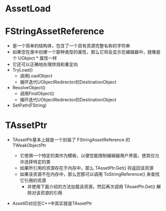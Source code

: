 # AssetLoad
# FStringAssetReference
  - 是一个简单的结构体，包含了一个具有资源完整名称的字符串
  - 如果您在类中创建一个那种类型的属性，那么它将会显示在编辑器中，就像是个 UObject * 属性一样
  - 它还可以正确地处理烘焙和重定向
  - TryLoad()
    - 调用LoadObject
    - 循环迭代UObjectRedirector的DestinationObject
  - ResolveObject()
    - 调用FindObject()
    - 循环迭代UObjectRedirector的DestinationObject
  - SetPath(FString)
# TAssetPtr
- TAssetPtr基本上就是一个封装了 FStringAssetReference 的 TWeakObjectPtr
  - 它使用一个特定的类作为模板，以便您能限制编辑器用户界面，使其仅允许选择特定的类
  - 如果所引用的资源存在于内存中，那么 TAssetPtr.Get() 将返回该资源
  - 如果该资源不在内存中，那么您那可以调用 ToStringReference() 来查找它引用的资源
    - 并使用下面介绍的方法加载该资源，然后再次调用 TAssetPtr.Get() 解除对该资源的引用



- AssetID对应在C++中其实就是TAssetPtr<Template>的数据类型
  - AssetID相当于保存了一份package的path，并没有真正的保存Asset的数据；
  - C++中有FStringAssetReference的类型
  - InAssetId.ToStringReference();
---
# UAssetManager
- 用于管理primary assets和asset bundles，这些东西在runtime的时候很有用
- AssetManager是一个单例的UObject，它提供了在runtime的时候进行查询以及读取Primary Assets的操作
  - 这个东西是原本用于取代ObjectLibraries当前提供的操作的，并且可以对FStreamableManager进行一层封装来处理Async Loading的操作。
  - 引擎内置的asset manager只能提供基本的管理操作，但是一些更加复杂的东西，例如caching需要自己实现。Asset Manager的基本操作如下：
    - Get()：单例的Get操作。
    - ScanPathsForPrimaryAssets(Type, Paths, BaseClass)：
      - 这个函数可以查询特定目录下的某类特定的primary asset
        - 如果在Editor下则直接读取磁盘上的信息
        - 如果在cooked工程中会从asset registry cache中读取asset信息。
    - GetPrimaryAssetPath(PrimaryAssetId) :
      - 获得PrimaryAssetId对应的asset的object path。
    - GetPrimaryAssetIdForPath(StringReference):
      - 获得object path对应的asset的primary asset id信息，以Type:Name的形式。
    - GetPrimaryAssetIdFromData(FAssetData)：
      - 通过FAssetData来获得对应的Type:Name形式的Primary Asset Id。
    - GetPrimaryAssetData(PrimaryAssetId)：同理
    - GetPrimaryAssetDataList(Type)：
      - 返回一个所有对应类型的asset列表。
    - GetPrimaryAssetObject(PrimaryAssetId)：
      - 查询这个对应的UObject是否在内存中。如果这个UObject不再内存中，则返回nullptr。
    - LoadPrimaryAssets(AssetList, BundleState, Callback, Priority)：
      - 异步载入这些primary assets和BundleState所引用的所有其他assets。
      - 返回一个FStreamableHandle的shared_pointer用于追踪，并且在Loading完成后调用回调函数。
    - UnloadPrimaryAssets(AssetList)：
      - 这个函数会调用这些primary assets的GC。
    - ChangeBundleStateForPrimaryAssets(AssetList, Add, Remove)：
      - 这个函数可以用一种更复杂的方式去处理bundle state

- 与AssetRegistry一起用
- UAssetManager :: GetIfValid()
- 具体应用可以参考DataAsset UKismetSystemLibrary::GetObjectFromPrimaryAssetId


---
# Primary Assets
- Primary Assets指的是在游戏中可以进行手动载入/释放的东西。
  - 包括地图文件以及一些游戏相关的物件，例如character classs或者inventory items
- Primary Asset指的是可以针对于UObject::GetPrimaryAssetId()返回一个有效的值的UObject
- 所有在/Game/Maps路径下的Maps会被设为Primary Assets，而所有其他的assets如果需要设定为Primary Assets，都需要手动指定
- 所有的Primary Assets是通过FPrimaryAssetId来进行引用的，FPrimaryAssetId拥有如下的属性：
  - PrimaryAssetType：这指的是一个用于描述物件的逻辑类型的名字，通常是基类的名字。
    - 例如，我们有两个继承自同一个本地类AWeapon的BPAWeaponRangedGrenade_C和AWeaponMeleeHammer_C
    - 那么它们会有同样的PrimaryAssetType——"Weapon"
  - PrimaryAssetName：这指的是用于描述这个asset的名字。通常来说，这就是这个object的名字（short name），但是对于例如说maps来说，这个值就是对应的asset path。
  - PrimaryAssetType:
    - PrimaryAssetName可以组成整个游戏实例中的asset的唯一的描述。
    - 当客户端在和服务端通信的时候，就可以通过这个字符串来确认某个物件。
    - 例如，"Weapon:BattleAxe_Tier2“本质上和”/Game/Items/Weapons/Axes/BattleAxe_Tier2.BattleAxe_Tier2_C"是一样的。
- 在FPrimaryAssetId中分别有两个FName的Tag，分别是PrimaryAssetTypeTag和PrimaryAssetNameTag。
  - 因此，当一个Primary Asset被保存了之后，就可以直接在Asset Registry中通过这两个Tag来找到这个Asset
# Secondary Assets
- Secondary Assets指的是其他的那些Assets了，例如贴图和声音等
  - 这一类型的assets是根据Primary Assets来自动进行载入的
# Asset Bundle
- Asset Bundle在Unity中很常见了——总体来说就是显式的primary assets相关的assets列表。
- 从底层来看，一个Bundle本质上其实就是一个FName到TArray<FStringAssetReferences>的map。
  - 每一个bundle都与一个Primary Asset Id相关。但是……这个东西也可以是一个动态的asset。
- 如果需要对普通的Primary Asset生成对应的Asset Bundle
  - 我们需要在自己的Object中加入一个FAssetBundleData的UStruct
  - 并且在进行save操作的时候将这个UStruct进行填充
  - 然后，这些数据就会被写在asset registry tag中，并且在这些asset数据被读取的时候，这个UStruct会被识别并处理。
- AssetBundleMeta Tag可以被设定为确定的AssetPtr或者StringAssetReference。
- 可以通过调用AddDynamicAsset函数来在runtime的时候处理一些特定的Asest Bundle.
- 在Asset Bundle中的任何东西，都会被认为是该primary asset的一部分
  - 这在进行Chunking的时候会非常有用


---
# Asset Registry
- 是一个编辑器子系统，它在编辑器加载资源过程中，异步地收集卸载的资源的信息 FAssetData
  - 该信息存储在内存中，以便编辑器不必加载这些资源就可以创建资源列表
  - 该信息是权威信息，且随着资源在内存中发生改变或者文件在磁盘中发生改变，该信息可以自动更新

- FModuleManager::LoadModuleChecked<FAssetRegistryModule>("AssetRegistry");
- TArray<FAssetData> AssetData;
- const UClass* Class = UStaticMesh::StaticClass();
- AssetRegistryModule.Get().GetAssetsByClass(Class, AssetData);

- 资源注册表是一个存储资源的元数据的系统，允许您搜索及查询这些资源
- 编辑器使用此资源注册表来显示内容浏览器中的信息，但是也可以从游戏性代码使用该注册表，来查找当前没有加载的游戏资源的相关元数据
- 要想使得一个资源的数据是可搜索的，您需要给该属性添加"AssetRegistrySearchable"标签
- 查询资源注册表会返回FAssetData类型的对象，它包含了关于该对象的信息和一个 键-值 对 映射表，该映射表包含了标记为可搜索的属性

# FAssetData
-  A struct to hold important information about an assets found by the Asset Registry
  This struct is transient and should never be serialized
-

# CreateAsset流程
- void SAssetView::AssetRenameCommit
  - SAssetView::CreateAssetFromTemporary
    - UAssetToolsImpl::CreateAsset
      - FAssetToolsModule& AssetToolsModule = FModuleManager::LoadModuleChecked<FAssetToolsModule>("AssetTools");
          - Asset = AssetToolsModule.Get().CreateAsset(InName, PackagePath, AssetClass, Factory, FName("ContentBrowserNewAsset"));
            - SanitizePackageName
            - CanCreateAsset
            - CreatePackage
            - FactoryCreateNew
            - FAssetRegistryModule::AssetCreated(NewObj);
            - UAssetToolsImpl::OnNewCreateRecord(AssetClass, false);
  - RefreshThumbnail
  - TArray<FAssetData> AssetDataList;new(AssetDataList) FAssetData(Asset);
# SaveAsset 流程
- FAssetEditorToolkit里包含了所有asset editing 的函数
  - FAssetEditorToolkit::SaveAsset_Execute
    - TArray<UObject*> ObjectsToSave;   
    - GetSaveableObjects(ObjectsToSave);
    - ObjToSave循环PackagesToSave.Add(Object->GetOutermost());


    - FEditorFileUtils::PromptForCheckoutAndSave
      - 有选择地提示用户应该保存提供的哪些包，然后另外提示用户检出任何一个提供的源代码管理的软件包
      - 如果用户从任一对话框中取消出路，则不保存包
        - 这是可能的用户将会再次提示，如果保存过程因任何原因失败。
        - 在这种情况下，用户将被逐包提示，允许他们重试保存，跳过尝试保存当前包，或者再次取消整个对话框。
        - 如果用户跳过保存未能保存的包，包将被添加到可选的OutFailedPackages数组中，并继续执行。
      - 所有软件包保存（或不保存）后，都提供给用户有关可在磁盘上写入但不在源代码控制中的任何软件包的警告
      - 以及有关哪些软件包未能保存的警告

      - PackagesToSave要保存的包列表。地图和内容包都受支持
      - bCheckDirty如果为true，则只会保存PackagesToSave中脏的包
      - bPromptToSave如果为true，系统将提示用户要保存的包列表，否则保存的所有包都会保存
      - OutFailedPackages [out]如果指定，将填写所有未能成功保存的软件包
      - bAlreadyCheckedOut如果为true，则不会提示用户使用源代码管理对话框
      - bCanBeDeclined如果为true，则除“取消”之外还提供“不保存”选项，该选项不会导致取消返回代码




# UObjectLibrary
- 处理成组的未加载的资源的
- ObjectLibrary 是一个对象，包含了一系列继承共享基类的未加载对象或者未加载对象的FAssetData
- 您可以通过提供一个搜索路径来加载一个UObjectLibrary，它将加载那个路径中的所有资源
- ObjectLibrary->LoadAssetDataFromPath(TEXT("/Game/PathWithAllObjectsOfSameType");
- ObjectLibrary->LoadAssetsFromAssetData();



# FStreamableManager SynchronousLoad
- Streamable Managers负责进行读取物件并将其放在内存中
  - FStreamableManager可以用来处理assets的读取，并且将其在被需要的时候保存在内存中
    - 针对不同的操作，可以有不同的Streamable Manager
  - FStreamableManager可以与FStreamableHandle一起工作，来更好的处理物件在内存中的生命周期
  - FStreamableHandle是一个用于处理assets读取的结构体
    - 通常来讲，在streaming operation会返回一个shared pointer，这个shared pointer就是用于追踪这个结构体的
      - 当一个handle是active的时候，它就可以确保它引用的那些assets是在内存中的了
  - FStreamableHandle从Loading开始就被激活了，当这个handle被显式cancel或者release的时候，将被disactive
  - FStreamableHandle::CancelHandle()是用来中断Loading过程的接口
    - 这个函数被调用后，Loading将会被中断，并且将取消Loading完成过后的所有回调函数
  - FStreamableHandle::ReleaseHandle()可以用来被显示调用
    - 但是当所有的指向这个handle的只能指针被销毁的时候被隐式调用。
  - FStreamableHandle::WaitUntilComplete()将阻断线程，知道所需的asset被成功载入为止
    - 这个函数被调用时，所需的asset的载入优先级将被设为最高（通过将其移到优先级队列的top来实现），并且不会影响其他的异步载入操作
    - 因此通常比LoadObject函数更快。
  - RequestAsyncLoad是基本的stream操作
    - 可以传入一个FStringAssetReference或者一个FStringAssetReference的列表
    - 调用了这个操作之后，引擎会试图去Load这些Assets，并且在Loading完毕之后调用回调函数
    - 同时，这个函数会返回一个Streamable Handle的shared pointer来供后期调用。
  - RequestSyncLoad是RequestAsyncLoad的同步版本
    - 这个函数要么会进行异步载入并且调用WaitUntilComplete函数，要么直接调用LoadObject函数 —— 哪个更快就调哪个
  - LoadSynchronous是另一种Loading的方式，这个函数会返回一个asset，并且这个函数可以有模版安全的版本

- 引用了磁盘上一个资源的 FStringAssetReference ，那么怎样真正地异步加载它哪？
  - FStreamableManager是完成这个处理的最简单方法
    - 首先，您需要创建一个 FStreamableManager ，我建议你把它放到某个全局游戏单例对象中
    - 比如在 DefaultEngine.ini 中使用 GameSingletonClassName 指定的对象
    - 然后，您可以把 StringAssetReference 传给该对象，并启动进行加载
    - SynchronousLoad 将会进行简单的、阻碍加载，并返回该对象
      - 这种方法对于较小的对象可能很好，但是它可能会使您的主线程停顿时间过长
      - 出现那种情况，您将需要使用 RequestAsyncLoad ，它将会异步地加载一组资源，并在完成后调用一个代理
